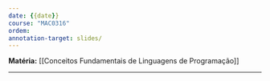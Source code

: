 ```yaml
---
date: {{date}}
course: "MAC0316"
ordem: 
annotation-target: slides/
---
```


**Matéria:** [[Conceitos Fundamentais de Linguagens de Programação]]

---
